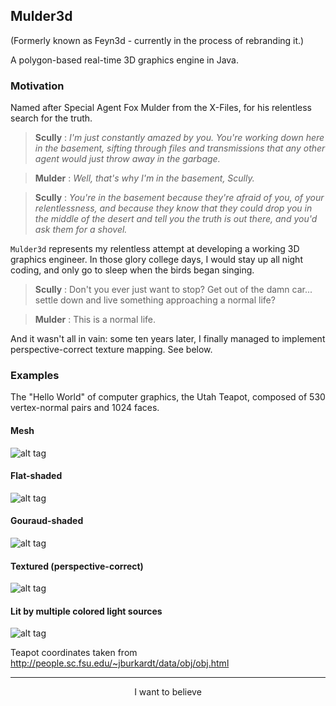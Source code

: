 ## Mulder3d

(Formerly known as Feyn3d - currently in the process of rebranding it.)

A polygon-based real-time 3D graphics engine in Java.

### Motivation

Named after Special Agent Fox Mulder from the X-Files, for his relentless search for the truth.

> <b>Scully</b> : *I'm just constantly amazed by you. You're working down here in the basement, sifting through files and transmissions that any other agent would just throw away in the garbage.*

> <b>Mulder</b> : *Well, that's why I'm in the basement, Scully.*

> <b>Scully</b> : *You're in the basement because they're afraid of you, of your relentlessness, and because they know that they could drop you in the middle of the desert and tell you the truth is out there, and you'd ask them for a shovel.*

`Mulder3d` represents my relentless attempt at developing a working 3D graphics engineer. In those glory college days, I would stay up all night coding, and only go to sleep when the birds began singing.

> <b>Scully</b> : Don't you ever just want to stop? Get out of the damn car... settle down and live something approaching a normal life?

> <b>Mulder</b> : This is a normal life.

And it wasn't all in vain: some ten years later, I finally managed to implement perspective-correct texture mapping. See below.

### Examples

The "Hello World" of computer graphics, the Utah Teapot, composed of 530 vertex-normal pairs and 1024 faces.

#### Mesh
![alt tag](https://raw.githubusercontent.com/r-c-s/Feyn/master/screenshots/1641852934997.png)

#### Flat-shaded
![alt tag](https://raw.githubusercontent.com/r-c-s/Feyn/master/screenshots/1641852913266.png)

#### Gouraud-shaded
![alt tag](https://raw.githubusercontent.com/r-c-s/Feyn/master/screenshots/1641852915667.png)

#### Textured (perspective-correct)
![alt tag](https://raw.githubusercontent.com/r-c-s/Feyn/master/screenshots/1641852918255.png)

#### Lit by multiple colored light sources
![alt tag](https://raw.githubusercontent.com/r-c-s/Feyn/master/screenshots/1641852921144.png)

Teapot coordinates taken from http://people.sc.fsu.edu/~jburkardt/data/obj/obj.html

<hr>

<p align="center">
I want to believe
</p>
